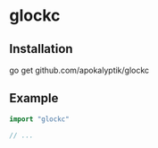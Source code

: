 glockc
======

Installation
------------
go get github.com/apokalyptik/glockc

Example
-------

```go
import "glockc"

// ...
```
